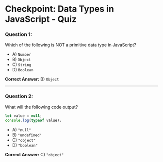 # Checkpoint: Data Types in JavaScript - Quiz

### Question 1:
Which of the following is NOT a primitive data type in JavaScript?
- A) `Number`
- B) `Object`
- C) `String`
- D) `Boolean`

**Correct Answer:** B) `Object`

---

### Question 2:
What will the following code output?
```javascript
let value = null;
console.log(typeof value);
```
- A) `"null"`
- B) `"undefined"`
- C) `"object"`
- D) `"boolean"`

**Correct Answer:** C) `"object"`


